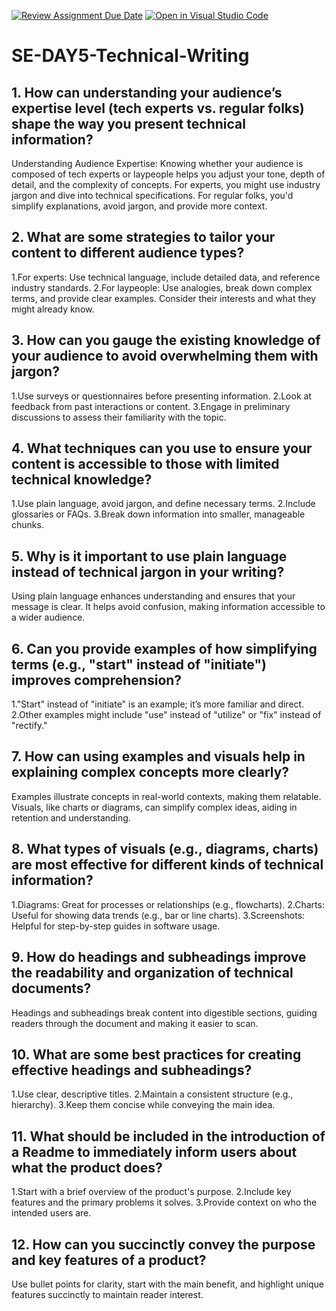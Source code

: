 [![Review Assignment Due Date](https://classroom.github.com/assets/deadline-readme-button-22041afd0340ce965d47ae6ef1cefeee28c7c493a6346c4f15d667ab976d596c.svg)](https://classroom.github.com/a/zsAR-pyY)
[![Open in Visual Studio Code](https://classroom.github.com/assets/open-in-vscode-2e0aaae1b6195c2367325f4f02e2d04e9abb55f0b24a779b69b11b9e10269abc.svg)](https://classroom.github.com/online_ide?assignment_repo_id=16108958&assignment_repo_type=AssignmentRepo)
# SE-DAY5-Technical-Writing
## 1. How can understanding your audience’s expertise level (tech experts vs. regular folks) shape the way you present technical information?
Understanding Audience Expertise: 
Knowing whether your audience is composed of tech experts or laypeople helps you adjust your tone, depth of detail, and the complexity of concepts. For experts, you might use industry jargon and dive into technical specifications. For regular folks, you'd simplify explanations, avoid jargon, and provide more context.
## 2. What are some strategies to tailor your content to different audience types?
1.For experts:
Use technical language, include detailed data, and reference industry standards.
2.For laypeople:
Use analogies, break down complex terms, and provide clear examples. Consider their interests and what they might already know.
## 3. How can you gauge the existing knowledge of your audience to avoid overwhelming them with jargon?
1.Use surveys or questionnaires before presenting information.
2.Look at feedback from past interactions or content.
3.Engage in preliminary discussions to assess their familiarity with the topic.
## 4. What techniques can you use to ensure your content is accessible to those with limited technical knowledge?
1.Use plain language, avoid jargon, and define necessary terms.
2.Include glossaries or FAQs.
3.Break down information into smaller, manageable chunks.
## 5. Why is it important to use plain language instead of technical jargon in your writing?
Using plain language enhances understanding and ensures that your message is clear. It helps avoid confusion, making information accessible to a wider audience.
## 6. Can you provide examples of how simplifying terms (e.g., "start" instead of "initiate") improves comprehension?
1."Start" instead of "initiate" is an example; it’s more familiar and direct.
2.Other examples might include "use" instead of "utilize" or "fix" instead of "rectify."
## 7. How can using examples and visuals help in explaining complex concepts more clearly?
 Examples illustrate concepts in real-world contexts, making them relatable. Visuals, like charts or diagrams, can simplify complex ideas, aiding in retention and understanding.
## 8. What types of visuals (e.g., diagrams, charts) are most effective for different kinds of technical information?
1.Diagrams: Great for processes or relationships (e.g., flowcharts).
2.Charts: Useful for showing data trends (e.g., bar or line charts).
3.Screenshots: Helpful for step-by-step guides in software usage.
## 9. How do headings and subheadings improve the readability and organization of technical documents?
Headings and subheadings break content into digestible sections, guiding readers through the document and making it easier to scan.
## 10. What are some best practices for creating effective headings and subheadings?
1.Use clear, descriptive titles.
2.Maintain a consistent structure (e.g., hierarchy).
3.Keep them concise while conveying the main idea.
## 11. What should be included in the introduction of a Readme to immediately inform users about what the product does?
1.Start with a brief overview of the product's purpose.
2.Include key features and the primary problems it solves.
3.Provide context on who the intended users are.
## 12. How can you succinctly convey the purpose and key features of a product?
Use bullet points for clarity, start with the main benefit, and highlight unique features succinctly to maintain reader interest.
